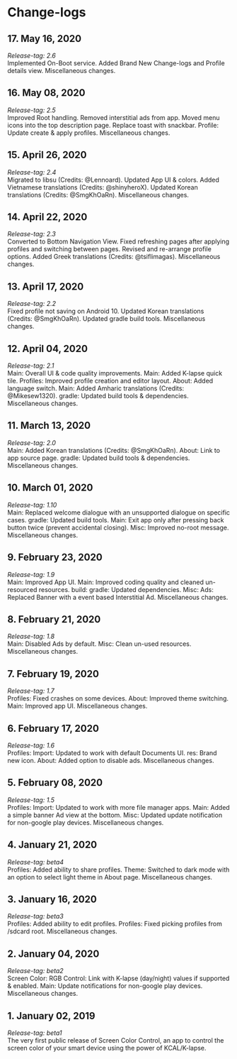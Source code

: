 # Change-logs

## 17. May 16, 2020
*Release-tag: 2.6*<br>
Implemented On-Boot service. Added Brand New Change-logs and Profile details view. Miscellaneous changes.

## 16. May 08, 2020
*Release-tag: 2.5*<br>
Improved Root handling. Removed interstitial ads from app. Moved menu icons into the top description page. Replace toast with snackbar. Profile: Update create & apply profiles. Miscellaneous changes.

## 15. April 26, 2020
*Release-tag: 2.4*<br>
Migrated to libsu (Credits: @Lennoard). Updated App UI & colors. Added Vietnamese translations (Credits: @shinyheroX). Updated Korean translations (Credits: @SmgKhOaRn). Miscellaneous changes.

## 14. April 22, 2020
*Release-tag: 2.3*<br>
Converted to Bottom Navigation View. Fixed refreshing pages after applying profiles and switching between pages. Revised and re-arrange profile options. Added Greek translations (Credits: @tsiflimagas). Miscellaneous changes.

## 13. April 17, 2020
*Release-tag: 2.2*<br>
Fixed profile not saving on Android 10. Updated Korean translations (Credits: @SmgKhOaRn). Updated gradle build tools. Miscellaneous changes.

## 12. April 04, 2020
*Release-tag: 2.1*<br>
Main: Overall UI & code quality improvements. Main: Added K-lapse quick tile. Profiles: Improved profile creation and editor layout. About: Added language switch. Main: Added Amharic translations (Credits: @Mikesew1320). gradle: Updated build tools & dependencies. Miscellaneous changes.

## 11. March 13, 2020
*Release-tag: 2.0*<br>
Main: Added Korean translations (Credits: @SmgKhOaRn). About: Link to app source page. gradle: Updated build tools & dependencies. Miscellaneous changes.

## 10. March 01, 2020
*Release-tag: 1.10*<br>
Main: Replaced welcome dialogue with an unsupported dialogue on specific cases. gradle: Updated build tools. Main: Exit app only after pressing back button twice (prevent accidental closing). Misc: Improved no-root message. Miscellaneous changes.

## 9. February 23, 2020
*Release-tag: 1.9*<br>
Main: Improved App UI. Main: Improved coding quality and cleaned un-resourced resources. build: gradle: Updated dependencies. Misc: Ads: Replaced Banner with a event based Interstitial Ad. Miscellaneous changes.

## 8. February 21, 2020
*Release-tag: 1.8*<br>
Main: Disabled Ads by default. Misc: Clean un-used resources. Miscellaneous changes.

## 7. February 19, 2020
*Release-tag: 1.7*<br>
Profiles: Fixed crashes on some devices. About: Improved theme switching. Main: Improved app UI. Miscellaneous changes.

## 6. February 17, 2020
*Release-tag: 1.6*<br>
Profiles: Import: Updated to work with default Documents UI. res: Brand new icon. About: Added option to disable ads. Miscellaneous changes.

## 5. February 08, 2020
*Release-tag: 1.5*<br>
Profiles: Import: Updated to work with more file manager apps. Main: Added a simple banner Ad view at the bottom. Misc: Updated update notification for non-google play devices. Miscellaneous changes.

## 4. January 21, 2020
*Release-tag: beta4*<br>
Profiles: Added ability to share profiles. Theme: Switched to dark mode with an option to select light theme in About page. Miscellaneous changes.

## 3. January 16, 2020
*Release-tag: beta3*<br>
Profiles: Added ability to edit profiles. Profiles: Fixed picking profiles from /sdcard root. Miscellaneous changes.

## 2. January 04, 2020
*Release-tag: beta2*<br>
Screen Color: RGB Control: Link with K-lapse (day/night) values if supported & enabled. Main: Update notifications for non-google play devices. Miscellaneous changes.

## 1. January 02, 2019
*Release-tag: beta1*<br>
The very first public release of Screen Color Control, an app to control the screen color of your smart device using the power of KCAL/K-lapse.
